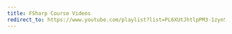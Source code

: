 ```yaml
---
title: FSharp Course Videos
redirect_to: https://www.youtube.com/playlist?list=PL6XUtJhtlpPM3-1zyn5Ks6n7UB6gs38RS
---
```

